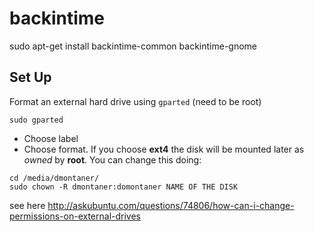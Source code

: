 backintime
===========

sudo apt-get install backintime-common backintime-gnome

Set Up
-------

Format an external hard drive using `gparted` (need to be root)

    sudo gparted

- Choose label
- Choose format.
  If you choose __ext4__ the disk will be mounted later as _owned_ by __root__. You can change this doing: 
```
cd /media/dmontaner/
sudo chown -R dmontaner:domontaner NAME OF THE DISK
```
see here <http://askubuntu.com/questions/74806/how-can-i-change-permissions-on-external-drives>

